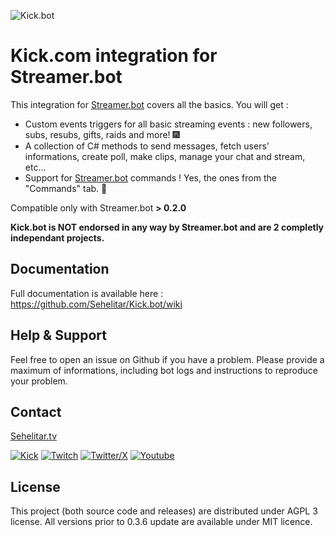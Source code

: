 ﻿![Kick.bot](https://github.com/Sehelitar/Kick.bot/wiki/img/kick_banner.png)

# Kick.com integration for Streamer.bot

This integration for [Streamer.bot](https://streamer.bot/?utm_source=github&utm_medium=banner&utm_campaign=sehelitar_kickbot) covers all the basics.
You will get :

* Custom events triggers for all basic streaming events : new followers, subs, resubs, gifts, raids and more! 🎆
* A collection of C# methods to send messages, fetch users' informations, create poll, make clips, manage your chat and stream, etc...
* Support for [Streamer.bot](https://streamer.bot/?utm_source=github&utm_medium=banner&utm_campaign=sehelitar_kickbot) commands ! Yes, the ones from the "Commands" tab. 🤯

Compatible only with Streamer.bot **> 0.2.0**

**Kick.bot is NOT endorsed in any way by Streamer.bot and are 2 completly independant projects.**

## Documentation

Full documentation is available here : https://github.com/Sehelitar/Kick.bot/wiki

## Help & Support

Feel free to open an issue on Github if you have a problem.
Please provide a maximum of informations, including bot logs and instructions to reproduce your problem.

## Contact

[Sehelitar.tv](https://sehelitar.tv/?utm_source=github&utm_medium=banner&utm_campaign=sehelitar_kickbot)

[![Kick](https://play-lh.googleusercontent.com/66czInHo_spTFWwLVYntxW8Fa_FHCDRPnd3y0HT14_xz6xb_lqSv005ARvdkJJE2TA=s32-rw)](https://kick.com/sehelitar)
[![Twitch](https://play-lh.googleusercontent.com/QLQzL-MXtxKEDlbhrQCDw-REiDsA9glUH4m16syfar_KVLRXlzOhN7tmAceiPerv4Jg=s32-rw)](https://twitch.tv/sehelitar)
[![Twitter/X](https://play-lh.googleusercontent.com/XyI6Hyz9AFg7E_joVzX2zh6CpWm9B2DG2JuEz5meCFVm4-wTKTnHgqbmg62iFKe4Gzca=s32-rw)](https://twitter.com/sehelitar)
[![Youtube](https://play-lh.googleusercontent.com/lMoItBgdPPVDJsNOVtP26EKHePkwBg-PkuY9NOrc-fumRtTFP4XhpUNk_22syN4Datc=s32-rw)](https://youtube.com/@sehelitar)

## License

This project (both source code and releases) are distributed under AGPL 3 license.
All versions prior to 0.3.6 update are available under MIT licence.